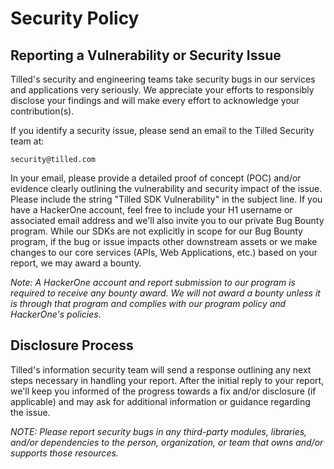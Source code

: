 # Security Policy

## Reporting a Vulnerability or Security Issue

Tilled's security and engineering teams take security bugs in our services and applications very seriously. We appreciate your efforts to responsibly disclose your findings and will make every effort to acknowledge your contribution(s).

If you identify a security issue, please send an email to the Tilled Security team at:

    security@tilled.com

In your email, please provide a detailed proof of concept (POC) and/or evidence clearly outlining the vulnerability and security impact of the issue. Please include the string "Tilled SDK Vulnerability" in the subject line. If you have a HackerOne account, feel free to include your H1 username or associated email address and we'll also invite you to our private Bug Bounty program. While our SDKs are not explicitly in scope for our Bug Bounty program, if the bug or issue impacts other downstream assets or we make changes to our core services (APIs, Web Applications, etc.) based on your report, we may award a bounty.

_Note: A HackerOne account and report submission to our program is required to receive any bounty award. We will not award a bounty unless it is through that program and complies with our program policy and HackerOne's policies._

## Disclosure Process

Tilled's information security team will send a response outlining any next steps necessary in handling your report. After the initial reply to your report, we'll keep you informed of the progress towards a fix and/or disclosure (if applicable) and may ask for additional information or guidance regarding the issue.

_NOTE: Please report security bugs in any third-party modules, libraries, and/or dependencies to the person, organization, or team that owns and/or supports those resources._
